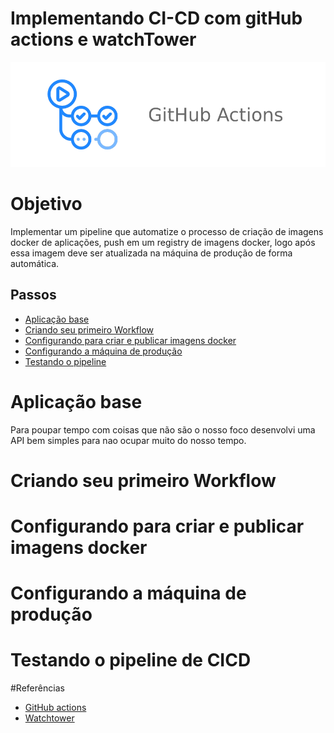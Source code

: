 # Implementando CI-CD com gitHub actions e watchTower

![Actions logo](./media/Github-actions-logo.png)

# Objetivo
Implementar um pipeline que automatize o processo de criação de imagens docker de aplicações, push em um registry de
imagens docker, logo após essa imagem deve ser atualizada na máquina de produção de forma automática.

## Passos
 - [Aplicação base](#aplicação-base)
 - [Criando seu primeiro Workflow](#criando-seu-primeiro-workflow)
 - [Configurando para criar e publicar imagens docker](#configurando-para-criar-e-publicar-imagens-docker)
 - [Configurando a máquina de produção](#configurando-a-máquina-de-produção)
 - [Testando o pipeline](#testando-o-pipeline-de-cicd)

# Aplicação base

Para poupar tempo com coisas que não são o nosso foco desenvolvi uma API bem simples para nao ocupar muito do nosso tempo.

# Criando seu primeiro Workflow
# Configurando para criar e publicar imagens docker
# Configurando a máquina de produção
# Testando o pipeline de CICD

#Referências
 - [GitHub actions]()
 - [Watchtower]()